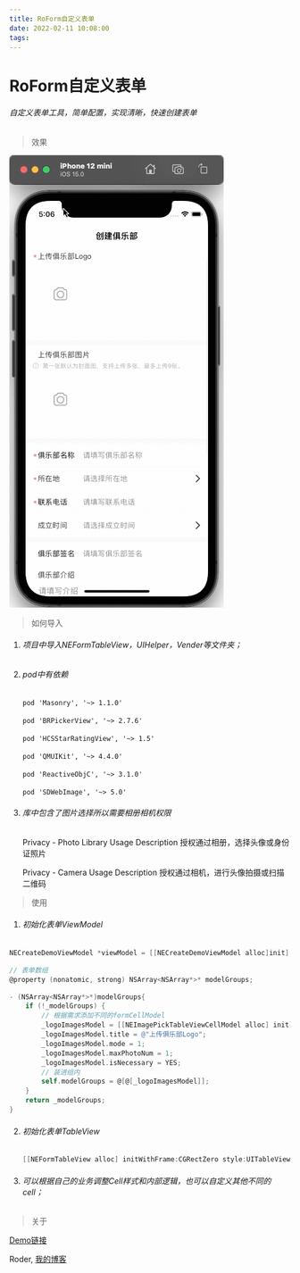 ```yaml
---
title: RoForm自定义表单
date: 2022-02-11 10:08:00
tags:
---
```


# RoForm自定义表单

###### 自定义表单工具，简单配置，实现清晰，快速创建表单

> 效果

![](https://raw.githubusercontent.com/luodeCoding/imageStorage/main/imageFolder/formDemo.gif)

> 如何导入

1. ###### 项目中导入NEFormTableView，UIHelper，Vender等文件夹；

2. ###### pod中有依赖
   
   ```
   pod 'Masonry', '~> 1.1.0'
   
   pod 'BRPickerView', '~> 2.7.6'
   
   pod 'HCSStarRatingView', '~> 1.5'
   
   pod 'QMUIKit', '~> 4.4.0'
   
   pod 'ReactiveObjC', '~> 3.1.0'
   
   pod 'SDWebImage', '~> 5.0'
   ```

3. ###### 库中包含了图片选择所以需要相册相机权限
   
   Privacy - Photo Library Usage Description 授权通过相册，选择头像或身份证照片
   
   Privacy - Camera Usage Description 授权通过相机，进行头像拍摄或扫描二维码

>  使用

1. ###### 初始化表单ViewModel

```objectivec
NECreateDemoViewModel *viewModel = [[NECreateDemoViewModel alloc]init];
```

```objectivec
// 表单数组
@property (nonatomic, strong) NSArray<NSArray*>* modelGroups;
```

```objectivec
- (NSArray<NSArray*>*)modelGroups{
    if (!_modelGroups) {
        // 根据需求添加不同的formCellModel
        _logoImagesModel = [[NEImagePickTableViewCellModel alloc] init];
        _logoImagesModel.title = @"上传俱乐部Logo";
        _logoImagesModel.mode = 1;
        _logoImagesModel.maxPhotoNum = 1;
        _logoImagesModel.isNecessary = YES;
        // 装进组内
        self.modelGroups = @[@[_logoImagesModel]];
    }
    return _modelGroups;
}
```

2. ###### 初始化表单TableView
   
   ```objectivec
   [[NEFormTableView alloc] initWithFrame:CGRectZero style:UITableViewStyleGrouped models:self.viewModel.modelGroups];
   ```

3. ###### 可以根据自己的业务调整Cell样式和内部逻辑，也可以自定义其他不同的cell；

> 关于

[Demo链接](https://github.com/luodeCoding/RoForm)

Roder, [我的博客](https://luodecoding.github.io/)
